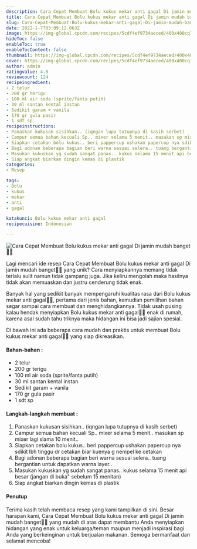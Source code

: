 ```yaml
---
description: Cara Cepat Membuat Bolu kukus mekar anti gagal Di jamin mudah banget"
title: Cara Cepat Membuat Bolu kukus mekar anti gagal Di jamin mudah banget
slug: Cara-Cepat-Membuat-Bolu-kukus-mekar-anti-gagal-Di-jamin-mudah-banget
date: 2022-1-7T03:09:12.063Z
image: https://img-global.cpcdn.com/recipes/5cdf4ef9734aeced/400x400cq70/photo.jpg
hideToc: false
enableToc: true
enableTocContent: false
thumbnail: https://img-global.cpcdn.com/recipes/5cdf4ef9734aeced/400x400cq70/photo.jpg
cover: https://img-global.cpcdn.com/recipes/5cdf4ef9734aeced/400x400cq70/photo.jpg
author: admin
ratingvalue: 4.8
reviewcount: 124
recipeingredient:
- 2 telur
- 200 gr terigu
- 100 ml air soda (sprite/fanta putih)
- 30 ml santan kental instan
- Sedikit garam + vanila
- 170 gr gula pasir
- 1 sdt sp
recipeinstructions:
- Panaskan kukusan sisihkan.. (iqngan lupa tutupnya di kasih serbet)
- Campur semua bahan kecuali Sp.. mixer selama 5 menit.. masukan sp mixer lagi slama 10 menit..
- Siapkan cetakan bolu kukus.. beri pappercup ushakan papercup nya sdikit lbh tinggu dr cetakan biar kuenya g nempel ke cetakan
- Bagi adonan beberapa bagian beri warna sesuai selera.. tuang bergantian untuk dapatkan warna layer..
- Masukan kukuskan yg sudah sangat panas.. kukus selama 15 menit api besar (jangan di buka" sebelum 15 menitan)
- Siap angkat biarkan dingin kemas di plastik
categories:
- Resep

tags:
- Bolu
- kukus
- mekar
- anti
- gagal

katakunci: Bolu kukus mekar anti gagal
recipecuisine: Indonesian

---
```


![Cara Cepat Membuat Bolu kukus mekar anti gagal Di jamin mudah banget👩‍🍳](https://img-global.cpcdn.com/recipes/5cdf4ef9734aeced/400x400cq70/photo.jpg)

Lagi mencari ide resep Cara Cepat Membuat Bolu kukus mekar anti gagal Di jamin mudah banget👩‍🍳 yang unik? Cara menyiapkannya memang tidak terlalu sulit namun tidak gampang juga. Jika keliru mengolah maka hasilnya tidak akan memuaskan dan justru cenderung tidak enak.

Banyak hal yang sedikit banyak mempengaruhi kualitas rasa dari Bolu kukus mekar anti gagal👩‍🍳, pertama dari jenis bahan, kemudian pemilihan bahan segar sampai cara membuat dan menghidangkannya. Tidak usah pusing kalau hendak menyiapkan Bolu kukus mekar anti gagal👩‍🍳 enak di rumah, karena asal sudah tahu triknya maka hidangan ini bisa jadi sajian spesial.

Di bawah ini ada beberapa cara mudah dan praktis untuk membuat Bolu kukus mekar anti gagal👩‍🍳 yang siap dikreasikan.

<!--inarticleads1-->

#### Bahan-bahan :

- 2 telur
- 200 gr terigu
- 100 ml air soda (sprite/fanta putih)
- 30 ml santan kental instan
- Sedikit garam + vanila
- 170 gr gula pasir
- 1 sdt sp

<!--inarticleads2-->

#### Langkah-langkah membuat :

1. Panaskan kukusan sisihkan.. (iqngan lupa tutupnya di kasih serbet)
1. Campur semua bahan kecuali Sp.. mixer selama 5 menit.. masukan sp mixer lagi slama 10 menit..
1. Siapkan cetakan bolu kukus.. beri pappercup ushakan papercup nya sdikit lbh tinggu dr cetakan biar kuenya g nempel ke cetakan
1. Bagi adonan beberapa bagian beri warna sesuai selera.. tuang bergantian untuk dapatkan warna layer..
1. Masukan kukuskan yg sudah sangat panas.. kukus selama 15 menit api besar (jangan di buka" sebelum 15 menitan)
1. Siap angkat biarkan dingin kemas di plastik

#### Penutup

Terima kasih telah membaca resep yang kami tampilkan di sini. Besar harapan kami, Cara Cepat Membuat Bolu kukus mekar anti gagal Di jamin mudah banget👩‍🍳 yang mudah di atas dapat membantu Anda menyiapkan hidangan yang enak untuk keluarga/teman maupun menjadi inspirasi bagi Anda yang berkeinginan untuk berjualan makanan. Semoga bermanfaat dan selamat mencoba!